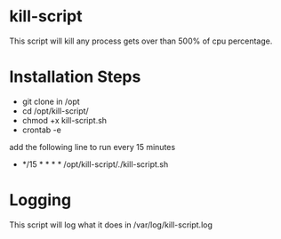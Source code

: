 # kill-script

This script will kill any process gets over than 500% of cpu percentage.

# Installation Steps

* git clone in /opt
* cd /opt/kill-script/
* chmod +x kill-script.sh
* crontab -e

add the following line to run every 15 minutes
* */15 * * * * /opt/kill-script/./kill-script.sh

# Logging
This script will log what it does in /var/log/kill-script.log
